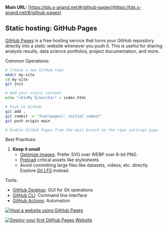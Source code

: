 **Main URL:** [https://tds.s-anand.net/#/github-pages](https://tds.s-anand.net/#/github-pages)

## Static hosting: GitHub Pages

[GitHub Pages](https://pages.github.com/) is a free hosting service that turns your GitHub repository directly into a static website whenever you push it. This is useful for sharing analysis results, data science portfolios, project documentation, and more.

Common Operations:

```bash
# Create a new GitHub repo
mkdir my-site
cd my-site
git init

# Add your static content
echo "<h1>My Site</h1>" > index.html

# Push to GitHub
git add .
git commit -m "feat(pages): initial commit"
git push origin main

# Enable GitHub Pages from the main branch on the repo settings page
```

Best Practices:

1. **Keep it small**
   - [Optimize images](https://developer.mozilla.org/en-US/docs/Learn_web_development/Extensions/Performance/Multimedia). Prefer SVG over WEBP over 8-bit PNG.
   - [Preload](https://developer.mozilla.org/en-US/docs/Web/HTML/Attributes/rel/preload) critical assets like stylesheets
   - Avoid committing large files like datasets, videos, etc. directly. Explore [Git LFS](https://git-lfs.github.com/) instead.

Tools:

- [GitHub Desktop](https://desktop.github.com/): GUI for Git operations
- [GitHub CLI](https://cli.github.com/): Command line interface
- [GitHub Actions](https://github.com/features/actions): Automation

[![Host a website using GitHub Pages](https://i.ytimg.com/vi_webp/WqOXxoGSpbs/sddefault.webp)](https://youtube.com/shorts/WqOXxoGSpbs)

[![Deploy your first GitHub Pages Website](https://i.ytimg.com/vi_webp/sT_zXIX3ZA0/sddefault.webp)](https://youtu.be/sT_zXIX3ZA0)
